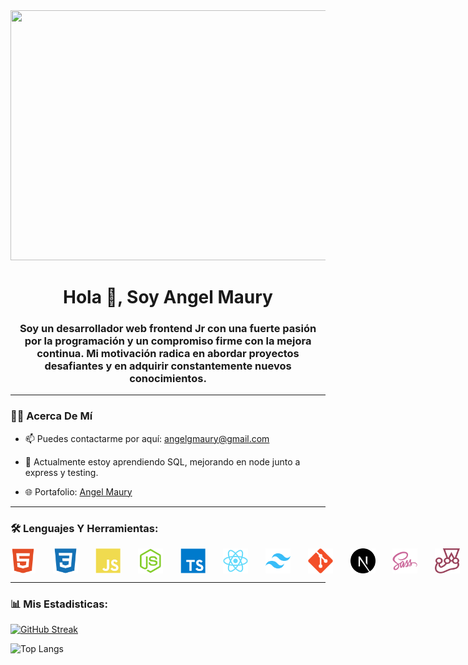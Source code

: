 <div align="center">
   <img src="https://github.com/angelgmaury/angelgmaury/assets/128613074/0ea51527-1c17-4ace-8b01-c57dd798f5ba" width="600" height="400" >
   <h1 align="center">Hola 👋, Soy Angel Maury</h1>
   <h3 align="center">Soy un desarrollador web frontend Jr con una fuerte pasión por la programación y un compromiso firme con la mejora continua. Mi motivación radica en abordar proyectos desafiantes y en adquirir constantemente nuevos conocimientos.</h3>
</div>


---

### 👨‍💻 Acerca De Mí 

- 📫 Puedes contactarme por aquí: angelgmaury@gmail.com

- 📝 Actualmente estoy aprendiendo SQL, mejorando en node junto a express y testing.

- 🌐 Portafolio: [Angel Maury](https://portafolio-angel-maury.vercel.app/ "Angel Maury")


---

<div >
    <h3>🛠️ Lenguajes Y Herramientas:</h3>
</div>

<div style="display: flex; gap:12px;">
    <img src="https://github.com/devicons/devicon/blob/master/icons/html5/html5-plain.svg" title="HTML5" alt="HTML" width="40" height="40"/>&nbsp;
    <img src="https://github.com/devicons/devicon/blob/master/icons/css3/css3-plain.svg" title="CSS3" alt="CSS3" width="40" height="40"/>&nbsp;
    <img src="https://github.com/devicons/devicon/blob/master/icons/javascript/javascript-plain.svg" title="JAVASCRIPT" alt="JS" width="40" height="40"/>&nbsp;
    <img src="https://github.com/devicons/devicon/blob/master/icons/nodejs/nodejs-plain.svg" title="NODEJS" alt="NODEJS" width="40" height="40"/>&nbsp;
    <img src="https://github.com/devicons/devicon/blob/master/icons/typescript/typescript-plain.svg" title="TYPESCRIPT" alt="TYPESCRIPT" width="40" height="40"/>&nbsp;
    <img src="https://github.com/devicons/devicon/blob/master/icons/react/react-original.svg" title="REACTJS" alt="REACTJS" width="40" height="40"/>&nbsp;
    <img src="https://github.com/devicons/devicon/blob/master/icons/tailwindcss/tailwindcss-plain.svg" title="TAILWINDCSS" alt="TAILWINDCSS" width="40" height="40"/>&nbsp;
    <img src="https://github.com/devicons/devicon/blob/master/icons/git/git-plain.svg" title="GIT" alt="GIT" width="40" height="40"/>&nbsp;
    <img src="https://github.com/devicons/devicon/blob/master/icons/nextjs/nextjs-original.svg" title="NEXTJS" alt="NEXTJS" width="40" height="40"/>&nbsp;
    <img src="https://github.com/devicons/devicon/blob/master/icons/sass/sass-original.svg" title="SASS" alt="SASS" width="40" height="40"/>&nbsp;
    <img src="https://github.com/devicons/devicon/blob/master/icons/jest/jest-plain.svg" title="JEST" alt="JEST" width="40" height="40"/>&nbsp;
</div>


---

### 📊 Mis Estadisticas: 

[![GitHub Streak](http://github-readme-streak-stats.herokuapp.com?user=angelgmaury&theme=tokyonight&hide_border=true&border_radius=5&locale=es&date_format=n%2Fj%5B%2FY%5D)](https://git.io/streak-stats)

![Top Langs](https://github-readme-stats.vercel.app/api/top-langs/?username=angelgmaury&hide_progress=true)
